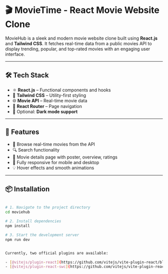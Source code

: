 # 🎬 MovieTime - React Movie Website Clone

MovieHub is a sleek and modern movie website clone built using **React.js** and **Tailwind CSS**. It fetches real-time data from a public movies API to display trending, popular, and top-rated movies with an engaging user interface.

 

---

## 🛠️ Tech Stack

- ⚛️ **React.js** – Functional components and hooks
- 💨 **Tailwind CSS** – Utility-first styling
- 🌐 **Movie API** – Real-time movie data 
- 🚦 **React Router** – Page navigation
- 🌙 Optional: **Dark mode support**

---

## 🔑 Features 

- 🎥 Browse real-time movies from the API
- 🔍 Search functionality
- 📄 Movie details page with poster, overview, ratings
- 📱 Fully responsive for mobile and desktop
- 💡 Hover effects and smooth animations

---

## 📦 Installation

```bash

# 1. Navigate to the project directory
cd moviehub

# 2. Install dependencies
npm install

# 3. Start the development server
npm run dev


Currently, two official plugins are available:

- [@vitejs/plugin-react](https://github.com/vitejs/vite-plugin-react/blob/main/packages/plugin-react/README.md) uses [Babel](https://babeljs.io/) for Fast Refresh
- [@vitejs/plugin-react-swc](https://github.com/vitejs/vite-plugin-react-swc) uses [SWC](https://swc.rs/) for Fast Refresh
